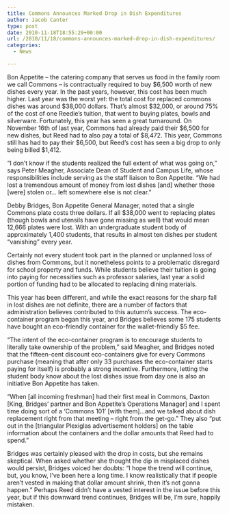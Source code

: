 ```yaml
---
title: Commons Announces Marked Drop in Dish Expenditures
author: Jacob Canter
type: post
date: 2010-11-18T18:55:29+00:00
url: /2010/11/18/commons-announces-marked-drop-in-dish-expenditures/
categories:
  - News

---
```

Bon Appetite – the catering company that serves us food in the family room we call Commons – is contractually required to buy $6,500 worth of new dishes every year. In the past years, however, this cost has been much higher. Last year was the worst yet: the total cost for replaced commons dishes was around $38,000 dollars. That’s almost $32,000, or around 75% of the cost of one Reedie’s tuition, that went to buying plates, bowls and silverware. Fortunately, this year has seen a great turnaround. On November 16th of last year, Commons had already paid their $6,500 for new dishes, but Reed had to also pay a total of $8,472. This year, Commons still has had to pay their $6,500, but Reed’s cost has seen a big drop to only being billed $1,412.

“I don’t know if the students realized the full extent of what was going on,” says Peter Meagher, Associate Dean of Student and Campus Life, whose responsibilities include serving as the staff liaison to Bon Appetite. “We had lost a tremendous amount of money from lost dishes [and] whether those [were] stolen or… left somewhere else is not clear.”

Debby Bridges, Bon Appetite General Manager, noted that a single Commons plate costs three dollars. If all $38,000 went to replacing plates (though bowls and utensils have gone missing as well) that would mean 12,666 plates were lost. With an undergraduate student body of approximately 1,400 students, that results in almost ten dishes per student “vanishing” every year.

Certainly not every student took part in the planned or unplanned loss of dishes from Commons, but it nonetheless points to a problematic disregard for school property and funds. While students believe their tuition is going into paying for necessities such as professor salaries, last year a solid portion of funding had to be allocated to replacing dining materials.

This year has been different, and while the exact reasons for the sharp fall in lost dishes are not definite, there are a number of factors that administration believes contributed to this autumn’s success. The eco-container program began this year, and Bridges believes some 175 students have bought an eco-friendly container for the wallet-friendly $5 fee.

“The intent of the eco-container program is to encourage students to literally take ownership of the problem,” said Meagher, and Bridges noted that the fifteen-cent discount eco-containers give for every Commons purchase (meaning that after only 33 purchases the eco-container starts paying for itself) is probably a strong incentive. Furthermore, letting the student body know about the lost dishes issue from day one is also an initiative Bon Appetite has taken.

“When [all incoming freshman] had their first meal in Commons, Daxton [King, Bridges’ partner and Bon Appetite’s Operations Manager] and I spent time doing sort of a ‘Commons 101’ [with them]…and we talked about dish replacement right from that meeting – right from the get-go.” They also “put out in the [triangular Plexiglas advertisement holders] on the table information about the containers and the dollar amounts that Reed had to spend.”

Bridges was certainly pleased with the drop in costs, but she remains skeptical. When asked whether she thought the dip in misplaced dishes would persist, Bridges voiced her doubts: “I hope the trend will continue, but, you know, I’ve been here a long time. I know realistically that if people aren’t vested in making that dollar amount shrink, then it’s not gonna happen.” Perhaps Reed didn’t have a vested interest in the issue before this year, but if this downward trend continues, Bridges will be, I’m sure, happily mistaken.